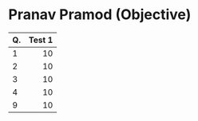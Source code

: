 Pranav Pramod (Objective)
=========================
|Q.  |Test 1|
|:---|-----:|
|1   |10    |
|2   |10    |
|3   |10    |
|4   |10    |
|9   |10    |